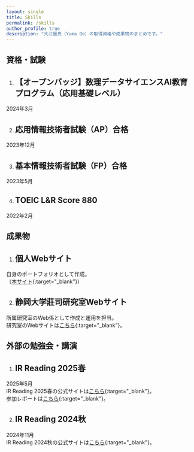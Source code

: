 ```yaml
---
layout: single
title: Skills
permalink: /skills
author_profile: true
description: "大江優真（Yuma Oe）の取得資格や成果物のまとめです。"
---
```


<!-- <div class="certificates_main">
    資格・試験
</div> -->

## 資格・試験

1. ## 【オープンバッジ】数理データサイエンスAI教育プログラム（応用基礎レベル）
2024年3月

2. ## 応用情報技術者試験（AP）合格
2023年12月

3. ## 基本情報技術者試験（FP）合格
2023年5月

4. ## TOEIC L&R Score 880
2022年2月

## 成果物

1. ## 個人Webサイト
自身のポートフォリオとして作成。  
（[本サイト](https://kodhrt.github.io/){:target="_blank"}）

2. ## 静岡大学莊司研究室Webサイト
所属研究室のWeb係として作成と運用を担当。  
研究室のWebサイトは[こちら](https://shoji-lab.github.io/){:target="_blank"}。

## 外部の勉強会・講演

1. ## IR Reading 2025春
2025年5月  
IR Reading 2025春の公式サイトは[こちら](https://sigirtokyo.github.io/post/2025-05-24-irreading_2025spring/){:target="_blank"}。  
参加レポートは[こちら](https://kodhrt.github.io/IRReading2025Spring/){:target="_blank"}。

2. ## IR Reading 2024秋
2024年11月  
IR Reading 2024秋の公式サイトは[こちら](https://sigirtokyo.github.io/post/2024-11-09-irreading_2024fall/){:target="_blank"}。



<!-- <div class="certificate_container">
<div class="certificate_box">   
    <h2>応用情報技術者試験（AP）合格</h2>
    <div class="date">December 2023</div>
</div>

<div class="certificate_box">
    <h2>基本情報技術者試験（FE）合格</h2>
    <div class="date">May 2023</div>
</div>

<div class="certificate_box">
    <h2>TOEIC L&R Score 880</h2>
    <div class="date">February 2022</div>
</div>
</div> -->



<!-- <style>
    .certificate_container {
        display: grid;
        grid-template-columns: repeat(auto-fill, minmax(150px, 1fr)); /* 各要素を最小250px、最大1frで配置 */
        gap: 20px; /* 各ボックス間の隙間 */
        padding: 20px;
    }

    .certificate_box {
        border: 2px solid #ccc; /* 四角い箱の枠線 */
        padding: 20px;
        text-align: center;
        border-radius: 10px; /* 角を少し丸く */
        box-shadow: 0 4px 6px rgba(0, 0, 0, 0.1); /* 影を付けて立体感を */
    }

    h2 {
        margin: 0 0 10px 0;
        font-size: 0.7em;
    }

    .date {
        margin: 0;
        font-size: 0.5em; 
    }
</style> -->